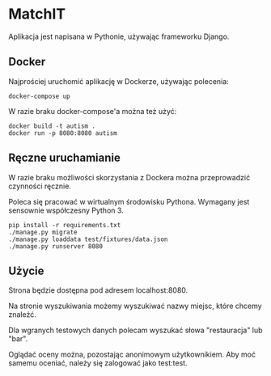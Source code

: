 # MatchIT

Aplikacja jest napisana w Pythonie, używając frameworku Django.

## Docker

Najprościej uruchomić aplikację w Dockerze, używając polecenia:

	docker-compose up

W razie braku docker-compose'a można też użyć:

	docker build -t autism .
	docker run -p 8080:8080 autism

## Ręczne uruchamianie

W razie braku możliwości skorzystania z Dockera można przeprowadzić czynności ręcznie.

Poleca się pracować w wirtualnym środowisku Pythona. Wymagany jest sensownie współczesny Python 3.

	pip install -r requirements.txt
	./manage.py migrate
	./manage.py loaddata test/fixtures/data.json
	./manage.py runserver 8080

## Użycie

Strona będzie dostępna pod adresem localhost:8080.

Na stronie wyszukiwania możemy wyszukiwać nazwy miejsc, które chcemy znaleźć.

Dla wgranych testowych danych polecam wyszukać słowa "restauracja" lub "bar".

Oglądać oceny można, pozostając anonimowym użytkownikiem. Aby moć samemu oceniać, należy się zalogować jako test:test.
